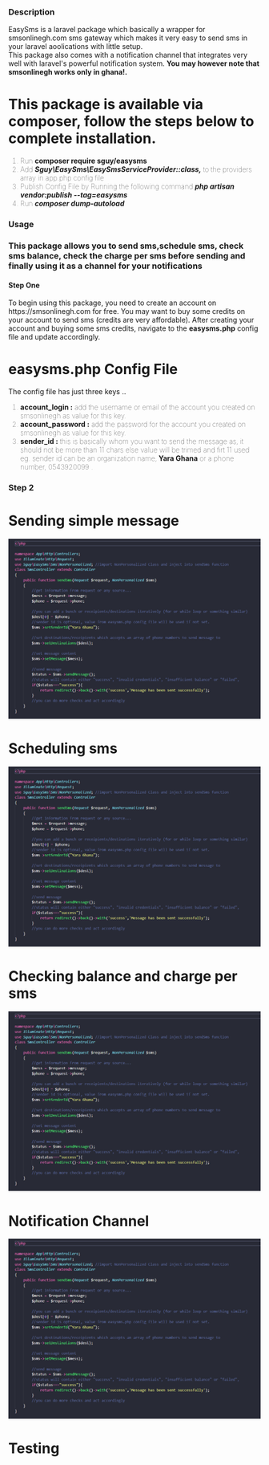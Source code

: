 <h3>Description</h3>
<p>EasySms is a laravel package which basically a wrapper for smsonlinegh.com sms gateway which makes it very easy to send sms in your laravel aoolications with little setup.
<br>
This package also comes with a notification channel that integrates very well with laravel's powerful notification system.
<b>You may however note that smsonlinegh works only in ghana!.</b>
</p>

# This package is available via composer, follow the steps below to complete installation.

<ol style="font-weight: lighter; ">
    <li>Run <b>composer require sguy/easysms</b></li>
    <li >Add <b><i>Sguy\EasySms\EasySmsServiceProvider::class,</i></b> to the providers array in app.php config file</li>
    <li>Publish Config File by Running the following command <b><i>php artisan vendor:publish --tag=easysms</i></b></li>
    <li>Run <b><i>composer dump-autoload</i></b></li>
</ol>

<h3>Usage<h3>
 This package allows you to send sms,schedule sms, check sms balance, check the charge per sms before sending and finally using it as a channel for your notifications
  
<h4>Step One</h4>
To begin using this package, you need to create an account on https://smsonlinegh.com for free.
You may want to buy some credits on your account to send sms (credits are very affordable).
After creating your account and buying some sms credits, navigate to the <b>easysms.php</b> config file and update accordingly.

# easysms.php Config File
The config file has just three keys ..
<ol style="font-weight: lighter;">
  <li><b>account_login :</b> add the username or email of the account you created on smsonlinegh as value for this key.</li>
   <li><b>account_password :</b> add the password for the account you created on smsonlinegh as value for this key.</li>
  <li><b>sender_id :</b> this is basically whom you want to send the message as, it should not be more than 11 chars else value will be trimed and firt 11 used
    eg. sender id can be an organization name,<b> Yara Ghana</b> or a phone number, 0543920099 .</li>
  
</ol>
  
  <h3>Step 2<h3>
  
  # Sending simple message
  
  <img src="message.png" />

  # Scheduling sms
  
  <img src="message.png" />


  # Checking balance and charge per sms
  
  <img src="message.png" />
  
   # Notification Channel
  
  <img src="message.png" />

  # Testing
